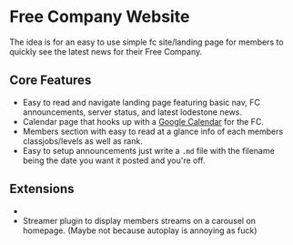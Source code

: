 # Free Company Website
The idea is for an easy to use simple fc site/landing page for members to quickly see the latest news for their Free Company.
## Core Features
 - Easy to read and navigate landing page featuring basic nav, FC announcements, server status, and latest lodestone news.
 - Calendar page that hooks up with a [Google Calendar](https://calendar.google.com) for the FC.
 - Members section with easy to read at a glance info of each members classjobs/levels as well as rank.
 - Easy to setup announcements just write a ``.md`` file with the filename being the date you want it posted and you're off.

## Extensions
 - 
 - Streamer plugin to display members streams on a carousel on homepage. (Maybe not because autoplay is annoying as fuck)
